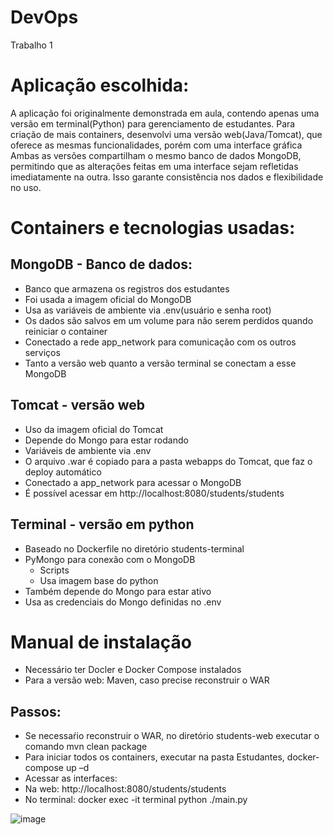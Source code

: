 # DevOps
Trabalho 1

# Aplicação escolhida:
A aplicação foi originalmente demonstrada em aula, contendo apenas uma versão em terminal(Python) para gerenciamento de estudantes. Para criação de mais containers, desenvolvi uma versão web(Java/Tomcat), que oferece as mesmas funcionalidades, porém com uma interface gráfica
Ambas as versões compartilham o mesmo banco de dados MongoDB, permitindo que as alterações feitas em uma interface sejam refletidas imediatamente na outra. Isso garante consistência nos dados e flexibilidade no uso.

# Containers e tecnologias usadas:
## MongoDB - Banco de dados:
- Banco que armazena os registros dos estudantes
- Foi usada a imagem oficial do MongoDB
- Usa as variáveis de ambiente via .env(usuário e senha root)
- Os dados são salvos em um volume para não serem perdidos quando reiniciar o container
- Conectado a rede app_network para comunicação com os outros serviços
- Tanto a versão web quanto a versão terminal se conectam a esse MongoDB
## Tomcat - versão web
- Uso da imagem oficial do Tomcat
- Depende do Mongo para estar rodando
- Variáveis de ambiente via .env
- O arquivo .war é copiado para a pasta webapps do Tomcat, que faz o deploy automático
- Conectado a app_network para acessar o MongoDB
- É possível acessar em http://localhost:8080/students/students
## Terminal - versão em python
- Baseado no Dockerfile no diretório students-terminal
- PyMongo para conexão com o MongoDB
  - Scripts
  - Usa imagem base do python
- Também depende do Mongo para estar ativo
- Usa as credenciais do Mongo definidas no .env

# Manual de instalação
- Necessário ter Docler e Docker Compose instalados
- Para a versão web: Maven, caso precise reconstruir o WAR
## Passos:
- Se necessaŕio reconstruir o WAR, no diretório students-web executar o comando mvn clean package
- Para iniciar todos os containers, executar na pasta Estudantes, docker-compose up –d
- Acessar as interfaces:
- Na web: http://localhost:8080/students/students
- No terminal: docker exec -it terminal python ./main.py


![image](https://github.com/user-attachments/assets/628d2282-9cd0-4d49-b8e1-d132eecf67f4)


